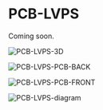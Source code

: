 # PCB-LVPS

Coming soon.

![PCB-LVPS-3D](https://github.com/user-attachments/assets/fc6d3215-365b-4e39-9362-3f56c450d7a0)

![PCB-LVPS-PCB-BACK](https://github.com/user-attachments/assets/65e2b761-0592-4520-ac5b-498be44525ed)

![PCB-LVPS-PCB-FRONT](https://github.com/user-attachments/assets/856874a8-6bf0-477e-86db-c44be0e12758)

![PCB-LVPS-diagram](https://github.com/user-attachments/assets/d6a6d9e0-85af-4625-a899-fa1044ad9c46)
